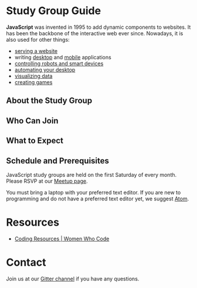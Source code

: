 # Study Group Guide

**JavaScript** was invented in 1995 to add dynamic components to websites. It has been the backbone of the interactive web ever since. Nowadays, it is also used for other things:

  * [serving a website](https://nodejs.org/en/)
  * writing [desktop](https://electronjs.org) and [mobile](https://phonegap.com) applications
  * [controlling robots and smart devices](https://cylonjs.com)
  * [automating your desktop](http://robotjs.io)
  * [visualizing data](https://d3js.org)
  * [creating games](https://www.babylonjs.com)

## About the Study Group

## Who Can Join

## What to Expect

## Schedule and Prerequisites

JavaScript study groups are held on the first Saturday of every month. Please RSVP at our [Meetup page](https://www.meetup.com/Women-Who-Code-Manila/).

You must bring a laptop with your preferred text editor. If you are new to programming and do not have a preferred text editor yet, we suggest [Atom](https://atom.io).

# Resources

  * [Coding Resources | Women Who Code](https://www.womenwhocode.com/resources)

# Contact

Join us at our [Gitter channel](https://gitter.im/WWCodeManila/JavaScript) if you have any questions.
